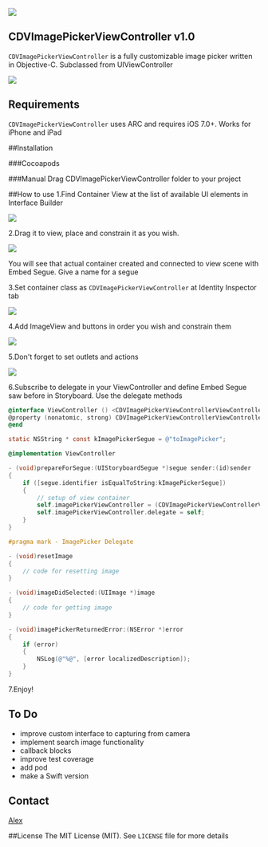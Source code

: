 [![](images/logo_codeveyor.jpg)](https://twitter.com/Codeveyor)

## CDVImagePickerViewController v1.0

`CDVImagePickerViewController` is a fully customizable image picker written in Objective-C. Subclassed from UIViewController

[![](images/preview.png)](http://codeveyor.com)

## Requirements

`CDVImagePickerViewController` uses ARC and requires iOS 7.0+. Works for iPhone and iPad

##Installation

###Cocoapods

###Manual
Drag CDVImagePickerViewController folder to your project 

##How to use
1.Find Container View at the list of available UI elements in Interface Builder

[![](images/1.find_container.png)](http://codeveyor.com)

2.Drag it to view, place and constrain it as you wish.

[![](images/2.drag_container.png)](http://codeveyor.com)

You will see that actual container created and connected to view scene with Embed Segue. Give a name for a segue

3.Set container class as `CDVImagePickerViewController` at Identity Inspector tab

[![](images/3.set_container_class.png)](http://codeveyor.com)

4.Add ImageView and buttons in order you wish and constrain them

[![](images/4.constrain_view.png)](http://codeveyor.com)

5.Don't forget to set outlets and actions

[![](images/5.set_outlets.png)](http://codeveyor.com)

6.Subscribe to delegate in your ViewController and define Embed Segue saw before in Storyboard. Use the delegate methods

``` objective-c
@interface ViewController () <CDVImagePickerViewControllerViewControllerDelegate>
@property (nonatomic, strong) CDVImagePickerViewControllerViewController *imagePickerViewController;
@end

static NSString * const kImagePickerSegue = @"toImagePicker";

@implementation ViewController

- (void)prepareForSegue:(UIStoryboardSegue *)segue sender:(id)sender
{
    if ([segue.identifier isEqualToString:kImagePickerSegue])
    {
        // setup of view container
        self.imagePickerViewController = (CDVImagePickerViewControllerViewController *)[segue destinationViewController];
        self.imagePickerViewController.delegate = self;
    }
}

#pragma mark - ImagePicker Delegate

- (void)resetImage
{
    // code for resetting image
}

- (void)imageDidSelected:(UIImage *)image
{
    // code for getting image
}

- (void)imagePickerReturnedError:(NSError *)error
{
    if (error)
    {
        NSLog(@"%@", [error localizedDescription]);
    }
}
```

7.Enjoy!

## To Do

- improve custom interface to capturing from camera
- implement search image functionality
- callback blocks
- improve test coverage
- add pod
- make a Swift version

## Contact

[Alex](https://github.com/alexth)


##License
The MIT License (MIT). See `LICENSE` file for more details
 

